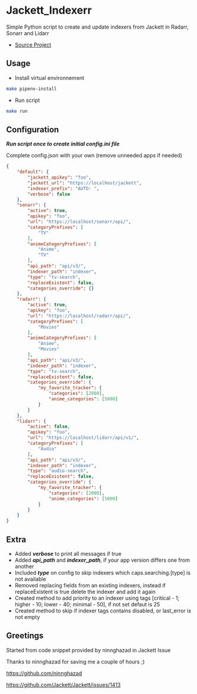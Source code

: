 # Jackett_Indexerr
Simple Python script to create and update indexers from Jackett in Radarr, Sonarr and Lidarr

* [Source Project](https://github.com/Guilhem23/Jackett_Indexerr)

## Usage

- Install virtual environnement
```bash
make pipenv-install
```
- Run script
```bash
make run
```

## Configuration

***Run script once to create initial config.ini file***

Complete config.json with your own (remove unneeded apps if needed)

```json
{
    "default": {
        "jackett_apikey": "foo",
        "jackett_url": "https://localhost/jackett",
        "indexer_prefix": "AUTO: ",
        "verbose": false
    },
    "sonarr": {
        "active": true,
        "apikey": "foo",
        "url": "https://localhost/sonarr/api/",
        "categoryPrefixes": [
            "TV"
        ],
        "animeCategoryPrefixes": [
            "Anime",
            "TV"
        ],
        "api_path": "api/v3/",
        "indexer_path": "indexer",
        "type": "tv-search",
        "replaceExistent": false,
        "categories_override": {}
    },
    "radarr": {
        "active": true,
        "apikey": "foo",
        "url": "https://localhost/radarr/api/",
        "categoryPrefixes": [
            "Movies"
        ],
        "animeCategoryPrefixes": [
            "Anime",
            "Movies"
        ],
        "api_path": "api/v3/",
        "indexer_path": "indexer",
        "type": "tv-search",
        "replaceExistent": false,
        "categories_override": {
            "my_favorite_tracker": {
                "categories": [2000],
                "anime_categories": [5000]
            }
        }
    },
    "lidarr": {
        "active": false,
        "apikey": "foo",
        "url": "https://localhost/lidarr/api/v1/",
        "categoryPrefixes": [
            "Audio"
        ],
        "api_path": "api/v3/",
        "indexer_path": "indexer",
        "type": "audio-search",
        "replaceExistent": false,
        "categories_override": {
            "my_favorite_tracker": {
                "categories": [2000],
                "anime_categories": [5000]
            }
        }
	}
}
```

## Extra
- Added ***verbose*** to print all messages if true
- Added ***api_path*** and ***indexer_path***, if your app version differs one from another
- Included ***type*** on config to skip indexers which caps.searching.[type] is not available
- Removed replacing fields from an existing indexers, instead if replaceExistent is true delete the indexer and add it again
- Created method to add priority to an indexer using tags [critical - 1; higher - 10; lower - 40; minimal - 50], if not set defaut is 25
- Created method to skip if indexer tags contains disabled, or last_error is not empty

## Greetings

Started from code snippet provided by ninnghazad in Jackett Issue

Thanks to ninnghazad for saving me a couple of hours ;)

https://github.com/ninnghazad

https://github.com/Jackett/Jackett/issues/1413
